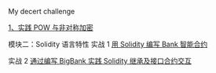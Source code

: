 My decert challenge

[1、实践 POW 与非对称加密](https://decert.me/challenge/45779e03-7905-469e-822e-3ec3746d9ece)

模块二：Solidity 语言特性
实战 1
[用 Solidity 编写 Bank 智能合约](https://decert.me/quests/c43324bc-0220-4e81-b533-668fa644c1c3)

实战 2
[通过编写 BigBank 实践 Solidity 继承及接口合约交互](https://decert.me/quests/063c14be-d3e6-41e0-a243-54e35b1dde58)
